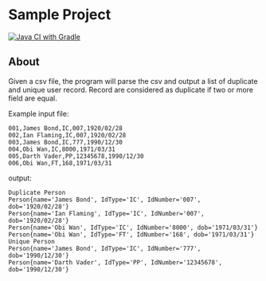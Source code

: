 # Sample Project
[![Java CI with Gradle](https://github.com/hafizjef/orangepay/actions/workflows/gradle.yml/badge.svg)](https://github.com/hafizjef/orangepay/actions/workflows/gradle.yml)

## About
Given a csv file, the program will parse the csv and output a list of duplicate and unique user record.
Record are considered as duplicate if two or more field are equal.

Example input file:

```csv
001,James Bond,IC,007,1920/02/28
002,Ian Flaming,IC,007,1920/02/28
003,James Bond,IC,777,1990/12/30
004,Obi Wan,IC,8000,1971/03/31
005,Darth Vader,PP,12345678,1990/12/30
006,Obi Wan,FT,168,1971/03/31
```

output:
```
Duplicate Person
Person{name='James Bond', IdType='IC', IdNumber='007', dob='1920/02/28'}
Person{name='Ian Flaming', IdType='IC', IdNumber='007', dob='1920/02/28'}
Person{name='Obi Wan', IdType='IC', IdNumber='8000', dob='1971/03/31'}
Person{name='Obi Wan', IdType='FT', IdNumber='168', dob='1971/03/31'}
Unique Person
Person{name='James Bond', IdType='IC', IdNumber='777', dob='1990/12/30'}
Person{name='Darth Vader', IdType='PP', IdNumber='12345678', dob='1990/12/30'}
```
